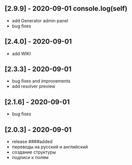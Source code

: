 ## [2.9.9] - 2020-09-01								console.log(self)
 - add Generator admin panel
 - bug fixes
## [2.4.0] - 2020-09-01
 - add WIKI
## [2.3.3] - 2020-09-01
 - bug fixes and improvements
 - add resolver preview
## [2.1.6] - 2020-09-01
 - bug fixes
## [2.0.3] - 2020-09-01
 - release
####added
 - переводы  на русский и английский
 - создание структуры
 - подписи к полям
